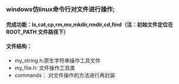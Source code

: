### windows仿linux命令行对文件进行操作;
#### 完成功能：ls,cat,cp,rm,mv,mkdir,rmdir,cd,find（注：初始文件定位在 ROOT_PATH 文件路径下）
#### 文件结构：
+ my_string.h:原生字符串操作工具文件
+ my_file.h:  文件操作工具类
+ commands：  对文件操作的方法进行再封装
